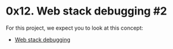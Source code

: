 # 0x12. Web stack debugging #2

For this project, we expect you to look at this concept:

- [Web stack debugging](https://intranet.alxswe.com/concepts/68)


